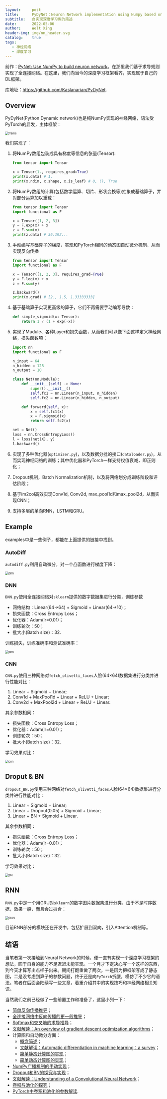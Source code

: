 ```yaml
---
layout:     post
title:      PyDyNet：Neuron Network implementation using Numpy based on Autodiff
subtitle:   自实现深度学习库的简述
date:       2022-05-06
author:     Welt Xing
header-img: img/nn_header.svg
catalog:    true
tags:
   - 神经网络
   - 深度学习
---
```


前作：[PyNet: Use NumPy to build neuron network](https://github.com/Kaslanarian/PyNet)。在那里我们基于求导规则实现了全连接网络。在这里，我们向当今的深度学习框架看齐，实现属于自己的DL框架。

库地址：<https://github.com/Kaslanarian/PyDyNet>.

## Overview

PyDyNet(Python Dynamic network)也是纯NumPy实现的神经网络，语法受PyTorch的启发，主体框架：

<img src="/img/ad/framework.png" alt="frame" style="zoom:67%;" />

我们实现了：

1. 将NumPy数组包装成具有梯度等信息的张量(Tensor):

   ```python
   from tensor import Tensor
   
   x = Tensor(1., requires_grad=True)
   print(x.data) # 1.
   print(x.ndim, x.shape, x.is_leaf) # 0, (), True
   ```

2. 将NumPy数组的计算(包括数学运算、切片、形状变换等)抽象成基础算子，并对部分运算加以重载：

   ```python
   from tensor import Tensor
   import functional as F
   
   x = Tensor([1, 2, 3])
   y = F.exp(x) + x
   z = F.sum(x)
   print(z.data) # 36.192...
   ```

3. 手动编写基础算子的梯度，实现和PyTorch相同的动态图自动微分机制，从而实现反向传播

   ```python
   from tensor import Tensor
   import functional as F
   
   x = Tensor([1, 2, 3], requires_grad=True)
   y = F.log(x) + x
   z = F.sum(y)
   
   z.backward()
   print(x.grad) # [2., 1.5, 1.33333333]
   ```

4. 基于基础算子实现更高级的算子，它们不再需要手动编写导数：

   ```python
   def simple_sigmoid(x: Tensor):
       return 1 / (1 + exp(-x))
   ```

5. 实现了Mudule、各种Layer和损失函数，从而我们可以像下面这样定义神经网络，损失函数项：

   ```python
   import nn
   import functional as F
   
   n_input = 64
   n_hidden = 128
   n_output = 10
   
   class Net(nn.Module):
       def __init__(self) -> None:
           super().__init__()
           self.fc1 = nn.Linear(n_input, n_hidden)
           self.fc2 = nn.Linear(n_hidden, n_output)
   
       def forward(self, x):
           x = self.fc1(x)
           x = F.sigmoid(x)
           return self.fc2(x)
   
   net = Net()
   loss = nn.CrossEntropyLoss()
   l = loss(net(X), y)
   l.backward()
   ```

6. 实现了多种优化器(`optimizer.py`)，以及数据分批的接口(`dataloader.py`)，从而实现神经网络的训练；其中优化器和PyTorch一样支持权值衰减，即正则化；

7. Dropout机制，Batch Normalization机制，以及将网络划分成训练阶段和评估阶段；

8. 基于im2col高效实现Conv1d, Conv2d, max_pool1d和max_pool2d，从而实现CNN；

9. 支持多层的单向RNN，LSTM和GRU。

## Example

examples中是一些例子，都能在上面提供的链接中找到。

### AutoDiff

`autodiff.py`利用自动微分，对一个凸函数进行梯度下降：

<img src="/img/ad/autodiff.png" alt="dnn" style="zoom:67%;" />

### DNN

`DNN.py`使用全连接网络对`sklearn`提供的数字数据集进行分类，训练参数

- 网络结构：Linear(64->64) + Sigmoid + Linear(64->10)；
- 损失函数：Cross Entropy Loss；
- 优化器：Adam(lr=0.01)；
- 训练轮次：50；
- 批大小(Batch size)：32.

训练损失，训练准确率和测试准确率：

<img src="/img/ad/DNN.png" alt="dnn" style="zoom:67%;" />

### CNN

`CNN.py`使用三种网络对`fetch_olivetti_faces`人脸(64×64)数据集进行分类并进行性能对比：

1. Linear + Sigmoid + Linear;
2. Conv1d + MaxPool1d + Linear + ReLU + Linear;
3. Conv2d + MaxPool2d + Linear + ReLU + Linear.

其余参数相同：

- 损失函数：Cross Entropy Loss；
- 优化器：Adam(lr=0.01)；
- 训练轮次：50；
- 批大小(Batch size)：32.

学习效果对比：

<img src="/img/ad/CNN.png" alt="cnn" style="zoom:67%;" />

## Droput & BN

`dropout_BN.py`使用三种网络对`fetch_olivetti_faces`人脸(64×64)数据集进行分类并进行性能对比：

1. Linear + Sigmoid + Linear;
2. Linear + Dropout(0.05) + Sigmoid + Linear;
3. Linear + BN + Sigmoid + Linear.

其余参数相同：

- 损失函数：Cross Entropy Loss；
- 优化器：Adam(lr=0.01)；
- 训练轮次：50；
- 批大小(Batch size)：32.

学习效果对比：

<img src="/img/ad/dropout_BN.png" alt="BN" style="zoom:67%;" />

## RNN

`RNN.py`中是一个用GRU对`sklearn`的数字图片数据集进行分类，由于不是时序数据，效果一般，而且会过拟合：

<img src="/img/ad/RNN.png" alt="RNN" style="zoom:67%;" />

目前RNN部分的模块还在开发中，包括扩展到双向，引入Attention机制等。

## 结语

当笔者第一次接触到Neural Network的时候，便一直有实现一个深度学习框架的想法，囿于自身的能力不足迟迟未能实现。一个月才下定决心写一个这样的东西，到今天才算写出点样子出来。期间打翻重做了两次，一是因为把框架写成了静态图，二是没考虑到算子的参数问题，终于还是向`PyTorch`折腰，模仿了不少它的语法。笔者在后面会陆续写一些文章，着重介绍其中的实现技巧和神经网络相关知识。

当然我们之前已经做了一些前置工作和准备了，这里小列一下：

- [简单反向传播推导](https://welts.xyz/2021/08/10/nnformula/)；
- [全连接网络中反向传播的更一般推导](https://welts.xyz/2021/08/14/multi-layer/)；
- [Softmax和交叉熵的求导推导](https://welts.xyz/2021/08/15/softmax/)；
- [文献解读：An overview of gradient descent optimization algorithms](https://welts.xyz/2021/08/20/gd/)；
- 计算图和自动微分方面：
  - [概念简述](https://welts.xyz/2021/09/18/cal_map/)；
  - [文献解读：Automatic differentiation in machine learning：a survey](https://welts.xyz/2022/04/15/compute_map/)；
  - [简单静态计算图的实现](https://welts.xyz/2022/04/18/naive_graph/)；
  - [简单动态计算图的实现](https://welts.xyz/2022/04/21/dynamic/)；
- [NumPy广播机制的手动实现](https://welts.xyz/2022/04/26/broadcast/)；
- [Dropout和BN的探究与实现](https://welts.xyz/2022/04/22/bn_dropout/)；
- [文献解读：Understanding of a Convolutional Neural Network](https://welts.xyz/2021/08/22/cnn/)；
- [卷积与池化的探究](https://welts.xyz/2021/08/22/code_cnn/)；
- [PyTorch中卷积和池化的参数解读](https://welts.xyz/2021/09/07/conv/).